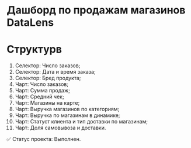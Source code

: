 # Дашборд по продажам магазинов DataLens

# Структурв

1. Селектор: Число заказов;
2. Селектор: Дата и время заказа;
3. Селектор: Бред продукта;
4. Чарт: Число заказов;
5. Чарт: Сумма продаж;
6. Чарт: Средний чек;
7. Чарт: Магазины на карте;
8. Чарт: Выручка магазинов по категориям;
9. Чарт: Выручка по магазинам в динамике;
10. Чарт: Статуст клиента и тип доставки по магазинам;
11. Чарт: Доля самовывоза и доставки.

✅ Статус проекта: Выполнен.

